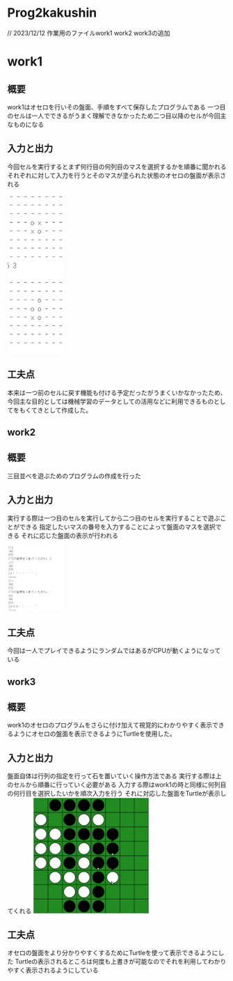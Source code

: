 # Prog2kakushin
// 2023/12/12 作業用のファイルwork1 work2 work3の追加
# work1
## 概要
work1はオセロを行いその盤面、手順をすべて保存したプログラムである
一つ目のセルは一人でできるがうまく理解できなかったため二つ目以降のセルが今回主なものになる
## 入力と出力
今回セルを実行するとまず何行目の何列目のマスを選択するかを順番に聞かれる
それぞれに対して入力を行うとそのマスが塗られた状態のオセロの盤面が表示される


<img width="133" alt="image" src="スクリーンショット 2024-01-23 163753.png">

## 工夫点
本来は一つ前のセルに戻す機能も付ける予定だったがうまくいかなかったため、今回主な目的としては機械学習のデータとしての活用などに利用できるものとしてをもくてきとして作成した。

## work2
## 概要
三目並べを遊ぶためのプログラムの作成を行った
## 入力と出力
実行する際は一つ目のセルを実行してから二つ目のセルを実行することで遊ぶことができる
指定したいマスの番号を入力することによって盤面のマスを選択できる
それに応じた盤面の表示が行われる


<img width="133" alt="image" src="スクリーンショット 2024-01-23 163832.png">

## 工夫点
今回は一人でプレイできるようにランダムではあるがCPUが動くようになっている

## work3
## 概要
work1のオセロのプログラムをさらに付け加えて視覚的にわかりやすく表示できるようにオセロの盤面を表示できるようにTurtleを使用した。
## 入力と出力
盤面自体は行列の指定を行って石を置いていく操作方法である
実行する際は上のセルから順番に行っていく必要がある
入力する際はwork1の時と同様に何列目の何行目を選択したいかを順次入力を行う
それに対応した盤面をTurtleが表示してくれる
<img width="266" alt="image" src="スクリーンショット 2024-01-23 162747.png">
## 工夫点
オセロの盤面をより分かりやすくするためにTurtleを使って表示できるようにした
Turtleの表示されるところは何度も上書きが可能なのでそれを利用してわかりやすく表示されるようにしている
